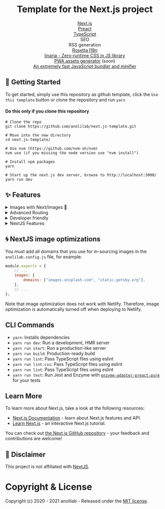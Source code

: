<h1 align="center">Template for the Next.js project</h1>

<p align="center">
  <a href="https://nextjs.org/" title="Next.js">Next.js</a><br/>
  <a href="https://preactjs.com/" title="Preact">Preact</a><br/>
  <a href="https://www.typescriptlang.org/" title="TypeScript">TypeScript</a><br/>
  SEO<br/>
  RSS generation<br/>
  <a href="https://github.com/lukeed/rosetta" title="rosetta i18n">Rosetta I18n</a><br/>
  <a href="https://github.com/callstack/linaria" title="linaria">linaria - Zero-runtime CSS in JS library</a><br/>
  <a href="https://github.com/anolilab/favicons-manifest" title="PWA assets generator">PWA assets generator</a> (soon)<br/>
  <a href="https://github.com/evanw/esbuild" title="An extremely fast JavaScript bundler and minifier">An extremely fast JavaScript bundler and minifier</a>
</p>

## 🏁 Getting Started

To get started, simply use this repository as github template, click the `Use this template` button or clone the repository and run `yarn`

#### Do this only if you clone this repository

```
# Clone the repo
git clone https://github.com/anolilab/next.js-template.git
```

```
# Move into the new directory
cd next.js-template/

# Use nvm (https://github.com/nvm-sh/nvm)
nvm use (if you missing the node version use "nvm install")

# Install npm packages
yarn

# Start up the next.js dev server, browse to http://localhost:3000/
yarn run dev
```

## ✨ Features

<details>
<summary>Images with Next/Images 🚀</summary>
<br />
<ul>
  <li>Feature and inline images</li>
  <li>Auto-optimized images</li>
  <li>No content shifts due to consistent placeholders</li>
</ul>
</details>
<details>
<summary>Advanced Routing</summary>
<br />
<ul>
  <li>Auto-detects custom paths</li>
  <li>Configurable collections</li>
</ul>
</details>
<details>
<summary>Developer friendly</summary>
<br />
<ul>
  <li>MIT licenced</li>
  <li>Truly open-source</li>
  <li>Easy to contribute</li>
  <li>Made typesafe with TypeScript</li>
</ul>
</details>
<details>
<summary>NextJS Features</summary>
<br />
<ul>
  <li>Incremental Regeneration</li>
  <li>Support for Preview</li>
</ul>
</details>

## 🌀 NextJS image optimizations

You must add all domains that you use for in-sourcing images in the `anolilab.config.js` file, for example:

```javascript
module.exports = {
    // ...
    images: {
        domains: ["images.unsplash.com", "static.gotsby.org"],
    },
    // ...
};
```

Note that image optimization does not work with Netlify. Therefore, image optimization is automatically turned off when deploying to Netlify.

## CLI Commands

-   `yarn`: Installs dependencies
-   `yarn run dev`: Run a development, HMR server
-   `yarn run start`: Run a production-like server
-   `yarn run build`: Production-ready build
-   `yarn run lint`: Pass TypeScript files using eslint
-   `yarn run lint:css`: Pass TypeScript files using eslint
-   `yarn run lint`: Pass TypeScript files using eslint
-   `yarn run test`: Run Jest and Enzyme with
    [`enzyme-adapter-preact-pure`](https://github.com/preactjs/enzyme-adapter-preact-pure) for
    your tests

## Learn More

To learn more about Next.js, take a look at the following resources:

-   [Next.js Documentation](https://nextjs.org/docs) - learn about Next.js features and API.
-   [Learn Next.js](https://nextjs.org/learn) - an interactive Next.js tutorial.

You can check out [the Next.js GitHub repository](https://github.com/vercel/next.js/) - your feedback and contributions are welcome!

## 🧐 Disclaimer

This project is not affiliated with [NextJS](https://nextjs.org/).

# Copyright & License

Copyright (c) 2020 - 2021 anolilab - Released under the [MIT license](LICENSE).
